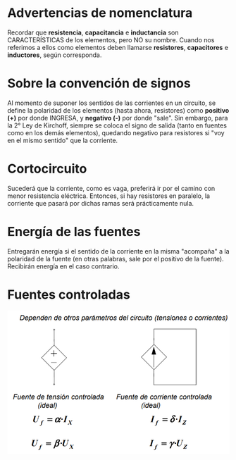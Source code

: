 # Advertencias de nomenclatura
Recordar que **resistencia**, **capacitancia** e **inductancia** son CARACTERÍSTICAS de los elementos, pero NO su nombre. 
Cuando nos referimos a ellos como elementos deben llamarse **resistores**, **capacitores** e **inductores**, según corresponda.

# Sobre la convención de signos
Al momento de suponer los sentidos de las corrientes en un circuito, se define la polaridad de los elementos (hasta ahora, resistores) como **positivo (+)** por donde INGRESA, y **negativo (-)** por donde "sale". 
Sin embargo, para la 2° Ley de Kirchoff, siempre se coloca el signo de salida (tanto en fuentes como en los demás elementos), quedando negativo para resistores si "voy en el mismo sentido" que la corriente.

# Cortocircuito
Sucederá que la corriente, como es vaga, preferirá ir por el camino con menor resistencia eléctrica. 
Entonces, si hay resistores en paralelo, la corriente que pasará por dichas ramas será prácticamente nula.

# Energía de las fuentes
Entregarán energía si el sentido de la corriente en la misma "acompaña" a la polaridad de la fuente (en otras palabras, sale por el positivo de la fuente). Recibirán energía en el caso contrario.

# Fuentes controladas
![Alt text](/eye/01/fuentes-controladas.png?raw=true)
